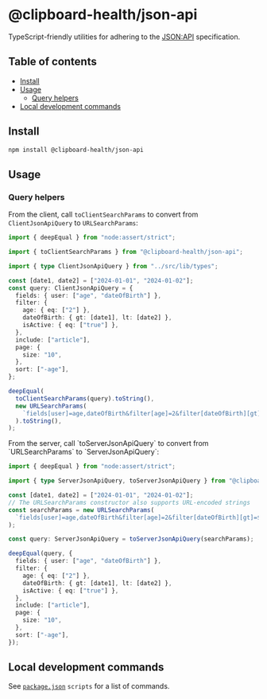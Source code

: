# @clipboard-health/json-api <!-- omit from toc -->

TypeScript-friendly utilities for adhering to the [JSON:API](https://jsonapi.org/) specification.

## Table of contents <!-- omit from toc -->

- [Install](#install)
- [Usage](#usage)
  - [Query helpers](#query-helpers)
- [Local development commands](#local-development-commands)

## Install

```bash
npm install @clipboard-health/json-api
```

## Usage

### Query helpers

From the client, call `toClientSearchParams` to convert from `ClientJsonApiQuery` to `URLSearchParams`:

<embedex source="packages/json-api/examples/toClientSearchParams.ts">

```ts
import { deepEqual } from "node:assert/strict";

import { toClientSearchParams } from "@clipboard-health/json-api";

import { type ClientJsonApiQuery } from "../src/lib/types";

const [date1, date2] = ["2024-01-01", "2024-01-02"];
const query: ClientJsonApiQuery = {
  fields: { user: ["age", "dateOfBirth"] },
  filter: {
    age: { eq: ["2"] },
    dateOfBirth: { gt: [date1], lt: [date2] },
    isActive: { eq: ["true"] },
  },
  include: ["article"],
  page: {
    size: "10",
  },
  sort: ["-age"],
};

deepEqual(
  toClientSearchParams(query).toString(),
  new URLSearchParams(
    `fields[user]=age,dateOfBirth&filter[age]=2&filter[dateOfBirth][gt]=${date1}&filter[dateOfBirth][lt]=${date2}&filter[isActive]=true&include=article&page[size]=10&sort=-age`,
  ).toString(),
);
```

</embedex>
From the server, call `toServerJsonApiQuery` to convert from `URLSearchParams` to `ServerJsonApiQuery`:

<embedex source="packages/json-api/examples/toServerJsonApiQuery.ts">

```ts
import { deepEqual } from "node:assert/strict";

import { type ServerJsonApiQuery, toServerJsonApiQuery } from "@clipboard-health/json-api";

const [date1, date2] = ["2024-01-01", "2024-01-02"];
// The URLSearchParams constructor also supports URL-encoded strings
const searchParams = new URLSearchParams(
  `fields[user]=age,dateOfBirth&filter[age]=2&filter[dateOfBirth][gt]=${date1}&filter[dateOfBirth][lt]=${date2}&filter[isActive]=true&include=article&page[size]=10&sort=-age`,
);

const query: ServerJsonApiQuery = toServerJsonApiQuery(searchParams);

deepEqual(query, {
  fields: { user: ["age", "dateOfBirth"] },
  filter: {
    age: { eq: ["2"] },
    dateOfBirth: { gt: [date1], lt: [date2] },
    isActive: { eq: ["true"] },
  },
  include: ["article"],
  page: {
    size: "10",
  },
  sort: ["-age"],
});
```

</embedex>

## Local development commands

See [`package.json`](./package.json) `scripts` for a list of commands.
